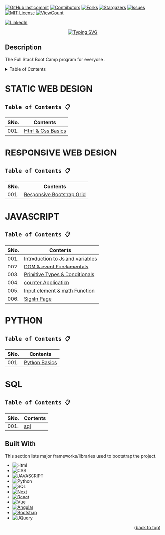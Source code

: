 <!-- PROJECT SHIELDS -->
<!--
*** I'm using markdown "reference style" links for readability.
*** Reference links are enclosed in brackets [ ] instead of parentheses ( ).
*** See the bottom of this document for the declaration of the reference variables
*** for contributors-url, forks-url, etc. This is an optional, concise syntax you may use.
*** https://www.markdownguide.org/basic-syntax/#reference-style-links
-->

[![GitHub last commit][commit-shield]][commit-url]
[![Contributors][contributors-shield]][contributors-url]
[![Forks][forks-shield]][forks-url]
[![Stargazers][stars-shield]][stars-url]
[![Issues][issues-shield]][issues-url]
[![MIT License][license-shield]][license-url]
[![ViewCount][view-shield]][view-url]

[![LinkedIn][linkedin-shield]][linkedin-url]

<p align="center"><a href="https://git.io/typing-svg"><img src="https://readme-typing-svg.demolab.com?font=Fira+Code&pause=1000&color=FFFFFF&background=000000&center=true&vCenter=true&width=435&lines=+Full+Stack+Boot+Camp" alt="Typing SVG" /></a>
</p>

## Description
The Full Stack Boot Camp program for everyone .

<!-- TABLE OF CONTENTS -->
<details>
  <summary>Table of Contents</summary>
  <ol>
    <li><a href="#Static-web-Design">Static-web-Design</a></li>
    <li><a href="#Responsive-web-design">Responsive-web-design</a></li>
    <li><a href="#Python">Python</a></li>
    <li><a href="#Javascript">Javascript</a></li>
  </ol>
</details>

# STATIC WEB DESIGN

## `Table of Contents 📋`
| **SNo.**  | **Contents**                              |
|-----------|-------------------------------------------|
| 001.        | [Html & Css Basics](https://github.com/gowthamdongari/Python-Hacker-Rank/blob/675fca5a52a5febb980cc790766cbee4ec634b2b/Static-web-design/1.html&css%20basics/Basics.html) |

# RESPONSIVE WEB DESIGN

## `Table of Contents 📋`
| **SNo.**  | **Contents**                              |
|-----------|-------------------------------------------|
| 001.        | [Responsive Bootstrap Grid](https://github.com/gowthamdongari/Python-Hacker-Rank/tree/master/Responsive-web-design/01.Resp-bootstrap-grid) |

# JAVASCRIPT

## `Table of Contents 📋`
| **SNo.**  | **Contents**                              |
|-----------|-------------------------------------------|
| 001.        | [Introduction to Js and variables](https://github.com/gowthamdongari/Python-Hacker-Rank/tree/master/JavaScript/01.%20Intro%20to%20JS%20%26%20variables) |
| 002.        | [DOM & event Fundamentals](https://github.com/gowthamdongari/Full-stack-boot-camp/tree/master/JavaScript/02.%20DOM%20%26%20event%20Fundamentals)  |
| 003.        | [Primitive Types & Conditionals](https://github.com/gowthamdongari/Full-stack-boot-camp/tree/master/JavaScript/03.Primitive%20Types%20%26%20Conditionals)  |
| 004.        | [counter Application](https://github.com/gowthamdongari/Full-stack-boot-camp/tree/master/JavaScript/04.counter%20Application)  |
| 005.        | [Input element & math Function](https://github.com/gowthamdongari/Full-stack-boot-camp/tree/master/JavaScript/05.%20Input%20element%20%26%20math%20Function)  |
| 006.        | [SignIn Page](https://github.com/gowthamdongari/Full-stack-boot-camp/tree/master/JavaScript/06.%20SignIn%20Page) |

# PYTHON

## `Table of Contents 📋`
| **SNo.**  | **Contents**                              |
|-----------|-------------------------------------------|
| 001.        | [Python Basics](https://github.com/gowthamdongari/Python-Hacker-Rank/tree/master/Python) |

# SQL

## `Table of Contents 📋`
| **SNo.**  | **Contents**                              |
|-----------|-------------------------------------------|
| 001.        | [sql]() |


## Built With

This section lists  major frameworks/libraries used to bootstrap the project. 

* ![Html][Html]
* ![CSS]
* ![JAVASCRIPT]
* ![Python]
* ![SQL]
* [![Next][Next.js]][Next-url]
* [![React][React.js]][React-url]
* [![Vue][Vue.js]][Vue-url]
* [![Angular][Angular.io]][Angular-url]
* [![Bootstrap][Bootstrap.com]][Bootstrap-url]
* [![JQuery][JQuery.com]][JQuery-url]

<p align="right">(<a href="#readme-top">back to top</a>)</p>












<!-- MARKDOWN LINKS & IMAGES -->
<!-- https://www.markdownguide.org/basic-syntax/#reference-style-links -->
[contributors-shield]: https://img.shields.io/github/contributors/gowthamdongari/Python-Hacker-Rank.svg?style=for-the-badge
[contributors-url]: https://github.com/gowthamdongari/Python-Hacker-Rank/graphs/contributors
[forks-shield]: https://img.shields.io/github/forks/gowthamdongari/Python-Hacker-Rank.svg?style=for-the-badge
[forks-url]: https://github.com/gowthamdongari/Python-Hacker-Rank/network/members
[stars-shield]: https://img.shields.io/github/stars/gowthamdongari/Python-Hacker-Rank.svg?style=for-the-badge
[stars-url]: https://github.com/gowthamdongari/Python-Hacker-Rank/stargazers
[issues-shield]: https://img.shields.io/github/issues/gowthamdongari/Python-Hacker-Rank.svg?style=for-the-badge
[issues-url]: https://github.com/gowthamdongari/Python-Hacker-Rank/issues
[license-shield]: https://img.shields.io/github/license/gowthamdongari/Python-Hacker-Rank.svg?style=for-the-badge
[license-url]: https://github.com/gowthamdongari/Python-Hacker-Rank/blob/master/LICENSE.txt
[linkedin-shield]: https://img.shields.io/badge/-LinkedIn-black.svg?style=for-the-badge&logo=linkedin&colorB=555
[linkedin-url]: https://www.linkedin.com/in/gowthamdongari/
[commit-shield]: https://img.shields.io/github/last-commit/gowthamdongari/Python-Hacker-Rank.svg?style=for-the-badge
[commit-url]: https://img.shields.io/github/last-commit/gowthamdongari/Python-Hacker-Rank
[view-shield]: https://img.shields.io/github/watchers/gowthamdongari/Python-Hacker-Rank.svg?style=for-the-badge
[view-url]: https://views.whatilearened.today/views/github/gowthamdongari/Python-Hacker-Rank.svg?cache=remove


[product-screenshot]: images/screenshot.png
[Next.js]: https://img.shields.io/badge/next.js-000000?style=for-the-badge&logo=nextdotjs&logoColor=white
[Next-url]: https://nextjs.org/
[React.js]: https://img.shields.io/badge/React-20232A?style=for-the-badge&logo=react&logoColor=61DAFB
[React-url]: https://reactjs.org/
[Vue.js]: https://img.shields.io/badge/Vue.js-35495E?style=for-the-badge&logo=vuedotjs&logoColor=4FC08D
[Vue-url]: https://vuejs.org/
[Angular.io]: https://img.shields.io/badge/Angular-DD0031?style=for-the-badge&logo=angular&logoColor=white
[Angular-url]: https://angular.io/
[Svelte.dev]: https://img.shields.io/badge/Svelte-4A4A55?style=for-the-badge&logo=svelte&logoColor=FF3E00
[Svelte-url]: https://svelte.dev/
[Laravel.com]: https://img.shields.io/badge/Laravel-FF2D20?style=for-the-badge&logo=laravel&logoColor=white
[Laravel-url]: https://laravel.com
[Bootstrap.com]: https://img.shields.io/badge/Bootstrap-563D7C?style=for-the-badge&logo=bootstrap&logoColor=white
[Bootstrap-url]: https://getbootstrap.com
[JQuery.com]: https://img.shields.io/badge/jQuery-0769AD?style=for-the-badge&logo=jquery&logoColor=white
[JQuery-url]: https://jquery.com 
[Html]: https://img.shields.io/badge/-HTML-orange?style=for-the-badge&logo=HTML&logoColor=white
[SQL]: https://img.shields.io/badge/-SQL-blue?style=for-the-badge&logo=sqL&logoColor=white
[CSS]: https://img.shields.io/badge/-CSS-lightgrey?style=for-the-badge&logo=CSS3_logo_and_wordmark.svg
[JAVASCRIPT]: https://img.shields.io/badge/-JAVASCRIPT-black?style=for-the-badge&logo=sqL&logoColor=white
[Python]: https://img.shields.io/badge/-Python-yellow?style=for-the-badge&logo=sqL&logoColor=white
